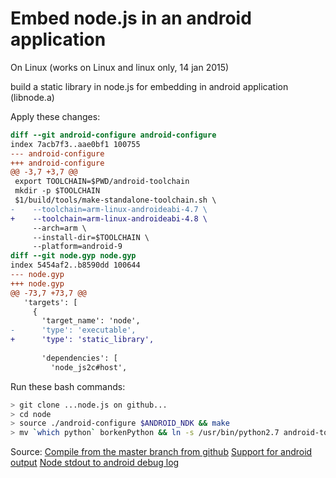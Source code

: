 Embed node.js in an android application
=======================================

On Linux (works on Linux and linux only, 14 jan 2015)

build a static library in node.js for embedding in android application (libnode.a)

Apply these changes:

```diff
diff --git android-configure android-configure
index 7acb7f3..aae0bf1 100755
--- android-configure
+++ android-configure
@@ -3,7 +3,7 @@
 export TOOLCHAIN=$PWD/android-toolchain
 mkdir -p $TOOLCHAIN
 $1/build/tools/make-standalone-toolchain.sh \
-    --toolchain=arm-linux-androideabi-4.7 \
+    --toolchain=arm-linux-androideabi-4.8 \
     --arch=arm \
     --install-dir=$TOOLCHAIN \
     --platform=android-9
diff --git node.gyp node.gyp
index 5454af2..b8590dd 100644
--- node.gyp
+++ node.gyp
@@ -73,7 +73,7 @@
   'targets': [
     {
       'target_name': 'node',
-      'type': 'executable',
+      'type': 'static_library',
 
       'dependencies': [
         'node_js2c#host',
```

Run these bash commands:

```bash
> git clone ...node.js on github...
> cd node
> source ./android-configure $ANDROID_NDK && make
> mv `which python` borkenPython && ln -s /usr/bin/python2.7 android-toolchain/bin/python
```

Source:
[Compile from the master branch from github](http://www.goland.org/nodejsonandroid/)
[Support for android output](http://hanyugeekingstyle.blogspot.nl/2013/01/nodejs-for-android-with-consolelog.html)
[Node stdout to android debug log](https://github.com/paddybyers/android-debuglog)
